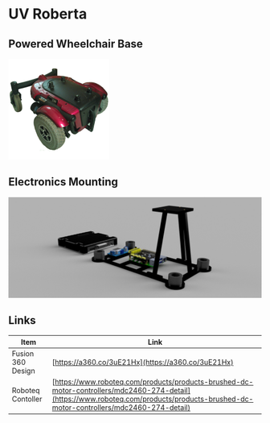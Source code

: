 # UV Roberta

## Powered Wheelchair Base
![Wheelchair](images/roberta.png)

## Electronics Mounting
![UV Roberta Electronics](images/uv-roberta.png)

## Links
|Item|Link|
|---|---|
|Fusion 360 Design|[https://a360.co/3uE21Hx](https://a360.co/3uE21Hx)|
|Roboteq Contoller|[https://www.roboteq.com/products/products-brushed-dc-motor-controllers/mdc2460-274-detail](https://www.roboteq.com/products/products-brushed-dc-motor-controllers/mdc2460-274-detail)|